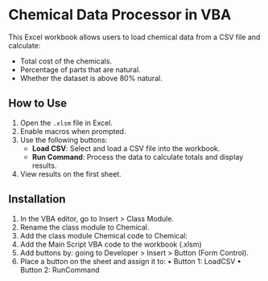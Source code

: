 # Chemical Data Processor in VBA

This Excel workbook allows users to load chemical data from a CSV file and calculate:
- Total cost of the chemicals.
- Percentage of parts that are natural.
- Whether the dataset is above 80% natural.

## How to Use
1. Open the `.xlsm` file in Excel.
2. Enable macros when prompted.
3. Use the following buttons:
   - **Load CSV**: Select and load a CSV file into the workbook.
   - **Run Command**: Process the data to calculate totals and display results.
4. View results on the first sheet.

## Installation
1.	In the VBA editor, go to Insert > Class Module.
2.	Rename the class module to Chemical.
3.	Add the class module Chemical code to Chemical:
4. Add the Main Script VBA code to the workbook (.xlsm)
5. Add buttons by: going to Developer > Insert > Button (Form Control).
6.	Place a button on the sheet and assign it to:
	•	Button 1: LoadCSV
	•	Button 2: RunCommand
